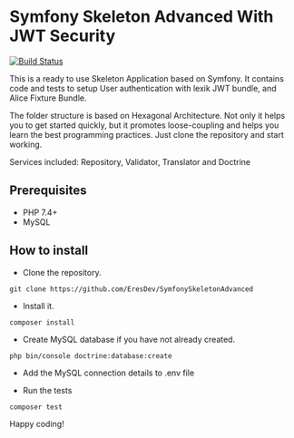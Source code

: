 # Symfony Skeleton Advanced With JWT Security

[![Build Status](https://travis-ci.org/EresDev/SymfonySkeletonAdvanced.svg?branch=master)](https://travis-ci.org/EresDev/SymfonySkeletonAdvanced)

This is a ready to use Skeleton Application based on Symfony. It contains code and tests to setup User authentication with lexik JWT bundle, and Alice Fixture Bundle.

The folder structure is based on Hexagonal Architecture. Not only it helps you to get started quickly, but it promotes loose-coupling and helps you learn the best programming practices. Just clone the repository and start working.

Services included: Repository, Validator, Translator and Doctrine

## Prerequisites
- PHP 7.4+
- MySQL 

## How to install

- Clone the repository.

`git clone https://github.com/EresDev/SymfonySkeletonAdvanced`

- Install it.

`composer install`

- Create MySQL database if you have not already created.

`php bin/console doctrine:database:create`

- Add the MySQL connection details to .env file

- Run the tests

`composer test`

Happy coding! 
